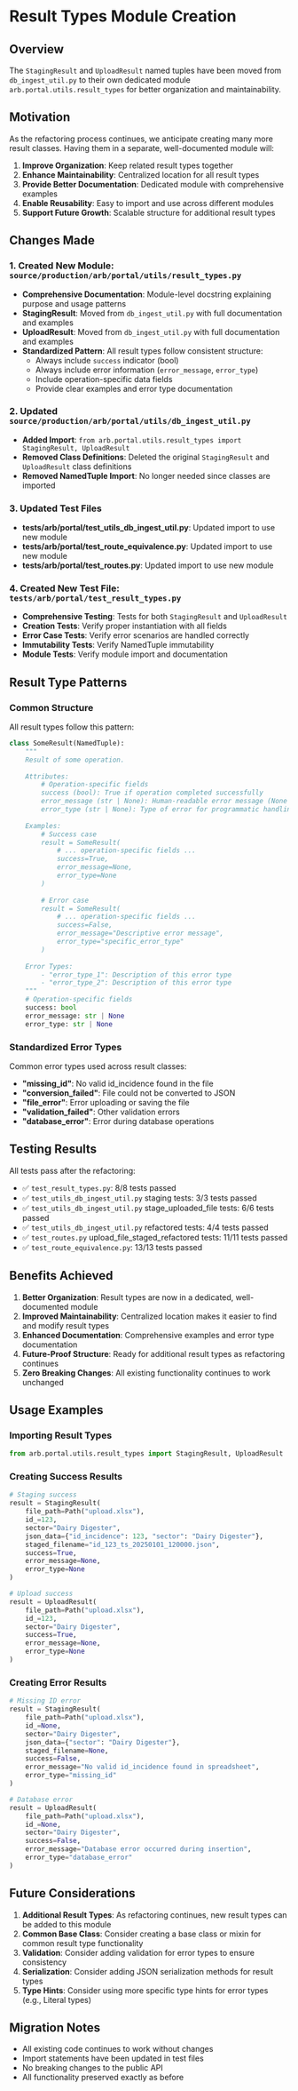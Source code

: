 # Result Types Module Creation

## Overview

The `StagingResult` and `UploadResult` named tuples have been moved from `db_ingest_util.py` to their own dedicated module `arb.portal.utils.result_types` for better organization and maintainability.

## Motivation

As the refactoring process continues, we anticipate creating many more result classes. Having them in a separate, well-documented module will:

1. **Improve Organization**: Keep related result types together
2. **Enhance Maintainability**: Centralized location for all result types
3. **Provide Better Documentation**: Dedicated module with comprehensive examples
4. **Enable Reusability**: Easy to import and use across different modules
5. **Support Future Growth**: Scalable structure for additional result types

## Changes Made

### 1. Created New Module: `source/production/arb/portal/utils/result_types.py`

- **Comprehensive Documentation**: Module-level docstring explaining purpose and usage patterns
- **StagingResult**: Moved from `db_ingest_util.py` with full documentation and examples
- **UploadResult**: Moved from `db_ingest_util.py` with full documentation and examples
- **Standardized Pattern**: All result types follow consistent structure:
  - Always include `success` indicator (bool)
  - Always include error information (`error_message`, `error_type`)
  - Include operation-specific data fields
  - Provide clear examples and error type documentation

### 2. Updated `source/production/arb/portal/utils/db_ingest_util.py`

- **Added Import**: `from arb.portal.utils.result_types import StagingResult, UploadResult`
- **Removed Class Definitions**: Deleted the original `StagingResult` and `UploadResult` class definitions
- **Removed NamedTuple Import**: No longer needed since classes are imported

### 3. Updated Test Files

- **tests/arb/portal/test_utils_db_ingest_util.py**: Updated import to use new module
- **tests/arb/portal/test_route_equivalence.py**: Updated import to use new module
- **tests/arb/portal/test_routes.py**: Updated import to use new module

### 4. Created New Test File: `tests/arb/portal/test_result_types.py`

- **Comprehensive Testing**: Tests for both `StagingResult` and `UploadResult`
- **Creation Tests**: Verify proper instantiation with all fields
- **Error Case Tests**: Verify error scenarios are handled correctly
- **Immutability Tests**: Verify NamedTuple immutability
- **Module Tests**: Verify module import and documentation

## Result Type Patterns

### Common Structure

All result types follow this pattern:

```python
class SomeResult(NamedTuple):
    """
    Result of some operation.
    
    Attributes:
        # Operation-specific fields
        success (bool): True if operation completed successfully
        error_message (str | None): Human-readable error message (None on success)
        error_type (str | None): Type of error for programmatic handling (None on success)
    
    Examples:
        # Success case
        result = SomeResult(
            # ... operation-specific fields ...
            success=True,
            error_message=None,
            error_type=None
        )
        
        # Error case
        result = SomeResult(
            # ... operation-specific fields ...
            success=False,
            error_message="Descriptive error message",
            error_type="specific_error_type"
        )
    
    Error Types:
        - "error_type_1": Description of this error type
        - "error_type_2": Description of this error type
    """
    # Operation-specific fields
    success: bool
    error_message: str | None
    error_type: str | None
```

### Standardized Error Types

Common error types used across result classes:

- **"missing_id"**: No valid id_incidence found in the file
- **"conversion_failed"**: File could not be converted to JSON
- **"file_error"**: Error uploading or saving the file
- **"validation_failed"**: Other validation errors
- **"database_error"**: Error during database operations

## Testing Results

All tests pass after the refactoring:

- ✅ `test_result_types.py`: 8/8 tests passed
- ✅ `test_utils_db_ingest_util.py` staging tests: 3/3 tests passed
- ✅ `test_utils_db_ingest_util.py` stage_uploaded_file tests: 6/6 tests passed
- ✅ `test_utils_db_ingest_util.py` refactored tests: 4/4 tests passed
- ✅ `test_routes.py` upload_file_staged_refactored tests: 11/11 tests passed
- ✅ `test_route_equivalence.py`: 13/13 tests passed

## Benefits Achieved

1. **Better Organization**: Result types are now in a dedicated, well-documented module
2. **Improved Maintainability**: Centralized location makes it easier to find and modify result types
3. **Enhanced Documentation**: Comprehensive examples and error type documentation
4. **Future-Proof Structure**: Ready for additional result types as refactoring continues
5. **Zero Breaking Changes**: All existing functionality continues to work unchanged

## Usage Examples

### Importing Result Types

```python
from arb.portal.utils.result_types import StagingResult, UploadResult
```

### Creating Success Results

```python
# Staging success
result = StagingResult(
    file_path=Path("upload.xlsx"),
    id_=123,
    sector="Dairy Digester",
    json_data={"id_incidence": 123, "sector": "Dairy Digester"},
    staged_filename="id_123_ts_20250101_120000.json",
    success=True,
    error_message=None,
    error_type=None
)

# Upload success
result = UploadResult(
    file_path=Path("upload.xlsx"),
    id_=123,
    sector="Dairy Digester",
    success=True,
    error_message=None,
    error_type=None
)
```

### Creating Error Results

```python
# Missing ID error
result = StagingResult(
    file_path=Path("upload.xlsx"),
    id_=None,
    sector="Dairy Digester",
    json_data={"sector": "Dairy Digester"},
    staged_filename=None,
    success=False,
    error_message="No valid id_incidence found in spreadsheet",
    error_type="missing_id"
)

# Database error
result = UploadResult(
    file_path=Path("upload.xlsx"),
    id_=None,
    sector="Dairy Digester",
    success=False,
    error_message="Database error occurred during insertion",
    error_type="database_error"
)
```

## Future Considerations

1. **Additional Result Types**: As refactoring continues, new result types can be added to this module
2. **Common Base Class**: Consider creating a base class or mixin for common result type functionality
3. **Validation**: Consider adding validation for error types to ensure consistency
4. **Serialization**: Consider adding JSON serialization methods for result types
5. **Type Hints**: Consider using more specific type hints for error types (e.g., Literal types)

## Migration Notes

- All existing code continues to work without changes
- Import statements have been updated in test files
- No breaking changes to the public API
- All functionality preserved exactly as before 
